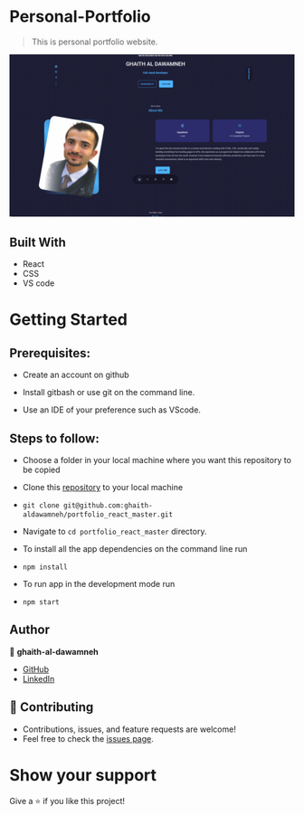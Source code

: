 # Personal-Portfolio
> This is personal portfolio website.

![Portfolio](/port.png)

## Built With

- React
- CSS
- VS code



# Getting Started
## Prerequisites:


- Create an account on github

- Install gitbash or use git on the command line.

- Use an IDE of your preference such as VScode.

## Steps to follow:

- Choose a folder in your local machine where you want this repository to be copied

- Clone this [repository](https://github.com/ghaith-aldawamneh/portfolio_react_master) to your local machine 
- ```
  git clone git@github.com:ghaith-aldawamneh/portfolio_react_master.git
  ```

- Navigate to `cd portfolio_react_master`  directory.

- To install all the app dependencies on the command line run
- ```
  npm install
  ``` 
- To run app in the development mode run 
- ```
  npm start
  ```


## Author

:man: **ghaith-al-dawamneh**

- [GitHub](https://github.com/ghaith-aldawamneh)
- [LinkedIn](https://www.linkedin.com/in/ghaith-al-dawamneh-58b41322a/)

## 🤝 Contributing
- Contributions, issues, and feature requests are welcome!
- Feel free to check the [issues page](https://github.com/ghaith-aldawamneh/portfolio_react_master).

# Show your support
Give a ⭐ if you like this project!


